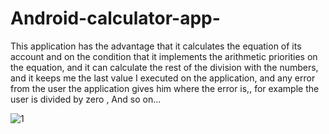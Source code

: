 # Android-calculator-app-
This application has the advantage that it calculates the equation of its account and on the condition that it implements the arithmetic priorities on the equation, and it can calculate the rest of the division with the numbers, and it keeps me the last value I executed on the application, and any error from the user the application gives him where the error is,, for example the user is divided by zero , And so on... 


![1](https://user-images.githubusercontent.com/76782050/164268888-e826ca03-ae16-486a-b1c8-1530fa0ddeff.jpg)
